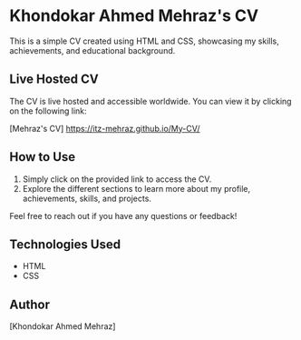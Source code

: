 # Khondokar Ahmed Mehraz's CV

This is a simple CV created using HTML and CSS, showcasing my skills, achievements, and educational background.

## Live Hosted CV

The CV is live hosted and accessible worldwide. You can view it by clicking on the following link:

[Mehraz's CV] https://itz-mehraz.github.io/My-CV/

## How to Use

1. Simply click on the provided link to access the CV.
2. Explore the different sections to learn more about my profile, achievements, skills, and projects.

Feel free to reach out if you have any questions or feedback!

## Technologies Used

- HTML
- CSS

## Author

[Khondokar Ahmed Mehraz]

